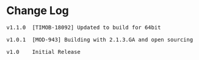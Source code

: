 # Change Log
<pre>
v1.1.0  [TIMOB-18092] Updated to build for 64bit

v1.0.1  [MOD-943] Building with 2.1.3.GA and open sourcing
	
v1.0    Initial Release
